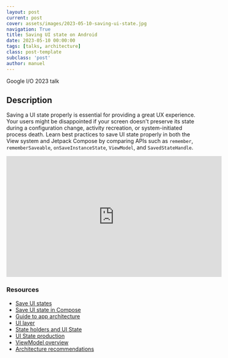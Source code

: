 ```yaml
---
layout: post
current: post
cover: assets/images/2023-05-10-saving-ui-state.jpg
navigation: True
title: Saving UI state on Android
date: 2023-05-10 00:00:00
tags: [talks, architecture]
class: post-template
subclass: 'post'
author: manuel
---
```


Google I/O 2023 talk

## Description 

Saving a UI state properly is essential for providing a great UX experience. Your users might be disappointed if your screen doesn't preserve its state during a configuration change, activity recreation, or system-initiated process death. Learn best practices to save UI state properly in both the View system and Jetpack Compose by comparing APIs such as `remember`, `rememberSaveable`, `onSaveInstanceState`, `ViewModel`, and `SavedStateHandle`.


<iframe width="560" height="315" src="https://www.youtube.com/embed/V-s4z7B_Gnc" title="YouTube video player" frameborder="0" allow="accelerometer; autoplay; clipboard-write; encrypted-media; gyroscope; picture-in-picture; web-share" allowfullscreen></iframe>


### Resources

* [Save UI states](https://developer.android.com/topic/libraries/architecture/saving-states)
* [Save UI state in Compose](https://developer.android.com/jetpack/compose/state-saving)
* [Guide to app architecture](https://goo.gle/mad-architecture-guide)
* [UI layer](https://goo.gle/architecture-ui-layer)
* [State holders and UI State](https://developer.android.com/topic/architecture/ui-layer/stateholders)
* [UI State production](https://developer.android.com/topic/architecture/ui-layer/state-production)
* [ViewModel overview](https://goo.gle/architecture-viewmodel)
* [Architecture recommendations](https://goo.gle/architecture-recommendations)